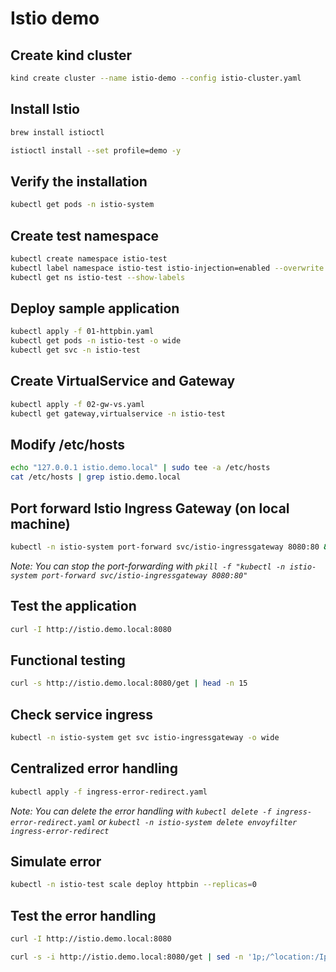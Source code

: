 # Istio demo

## Create kind cluster

```bash
kind create cluster --name istio-demo --config istio-cluster.yaml
```

## Install Istio

```bash
brew install istioctl
```

```bash
istioctl install --set profile=demo -y
```

## Verify the installation

```bash
kubectl get pods -n istio-system
```

## Create test namespace

```bash
kubectl create namespace istio-test
kubectl label namespace istio-test istio-injection=enabled --overwrite
kubectl get ns istio-test --show-labels
```

## Deploy sample application

```bash
kubectl apply -f 01-httpbin.yaml
kubectl get pods -n istio-test -o wide
kubectl get svc -n istio-test
```

## Create VirtualService and Gateway

```bash
kubectl apply -f 02-gw-vs.yaml
kubectl get gateway,virtualservice -n istio-test
```

## Modify /etc/hosts

```bash
echo "127.0.0.1 istio.demo.local" | sudo tee -a /etc/hosts
cat /etc/hosts | grep istio.demo.local
```

## Port forward Istio Ingress Gateway (on local machine)

```bash
kubectl -n istio-system port-forward svc/istio-ingressgateway 8080:80 &
```

*Note: You can stop the port-forwarding with `pkill -f "kubectl -n istio-system port-forward svc/istio-ingressgateway 8080:80"`*

## Test the application

```bash
curl -I http://istio.demo.local:8080
```

## Functional testing

```bash
curl -s http://istio.demo.local:8080/get | head -n 15
```


## Check service ingress

```bash
kubectl -n istio-system get svc istio-ingressgateway -o wide
```


## Centralized error handling

```bash
kubectl apply -f ingress-error-redirect.yaml
```

*Note: You can delete the error handling with `kubectl delete -f ingress-error-redirect.yaml` or `kubectl -n istio-system delete envoyfilter ingress-error-redirect`*


## Simulate error

```bash
kubectl -n istio-test scale deploy httpbin --replicas=0
```

## Test the error handling
```bash
curl -I http://istio.demo.local:8080

curl -s -i http://istio.demo.local:8080/get | sed -n '1p;/^location:/Ip'
```



